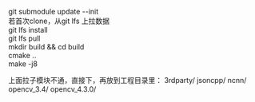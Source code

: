 git submodule update --init  
若首次clone，从git lfs 上拉数据  
git lfs install  
git lfs pull  
mkdir build && cd build  
cmake ..  
make -j8  


上面拉子模块不通，直接下，再放到工程目录里：
3rdparty/
   jsoncpp/
   ncnn/
   opencv_3.4/
   opencv_4.3.0/

